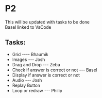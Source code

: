 # P2

This will be updated with tasks to be done  
Basel linked to VsCode

## Tasks:

- Grid ---- Bhaumik
- Images --- Josh
- Drag and Drop --- Zeba
- Check if answer is correct or not --- Basel
- Display if answer is correct or not
- Audio --- Josh
- Replay Button
- Loop or redraw --- Philip
